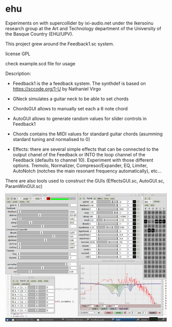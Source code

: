 # ehu
Experiments on with supercollider by ixi-audio.net under the Ikersoinu research group at the Art and Technology department of the University of the Basque Country (EHU/UPV).

This project grew around the Feedback1.sc system.

license GPL

check example.scd file for usage

Description:
- Feedback1 is the a feedback system. The synthdef is based on https://sccode.org/1-U by Nathaniel Virgo

- GNeck simulates a guitar neck to be able to set chords

- ChordsGUI allows to manually set each a 6 note chord

- AutoGUI allows to generate random values for slider controls in Feedback1

- Chords contains the MIDI values for standard guitar chords (asumming stardard tuning and normalised to 0)

- Effects: there are several simple effects that can be connected to the output chanel of the Feedback or INTO the loop channel of the Feedback (defaults to channel 10). Experiment with those different options.
Tremolo, Normalizer, Compresor/Expander, EQ, Limiter, AutoNotch (notches the main resonant frequency automatically), etc...

There are also tools used to construct the GUIs (EffectsGUI.sc, AutoGUI.sc, ParamWinGUI.sc)

![screenshot](/screenshot.jpg?raw=true "screenshot")


